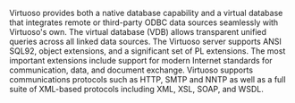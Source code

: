 Virtuoso provides both a native database capability and a virtual database that integrates remote or third-party ODBC data sources seamlessly with Virtuoso's own. The virtual database (VDB) allows transparent unified queries across all linked data sources. The Virtuoso server supports ANSI SQL92, object extensions, and a significant set of PL extensions. The most important extensions include support for modern Internet standards for communication, data, and document exchange. Virtuoso supports communications protocols such as HTTP, SMTP and NNTP as well as a full suite of XML-based protocols including XML, XSL, SOAP, and WSDL.

